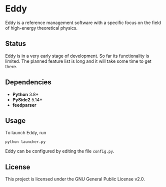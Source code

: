 # Eddy

Eddy is a reference management software with a specific focus on the field of high-energy theoretical physics.

## Status

Eddy is in a very early stage of development. So far its functionality is limited. The planned feature list is long and it will take some time to get there.

## Dependencies

* **Python** 3.8+
* **PySide2** 5.14+
* **feedparser**

## Usage

To launch Eddy, run
```
python launcher.py
```

Eddy can be configured by editing the file `config.py`.

## License

This project is licensed under the GNU General Public License v2.0.
